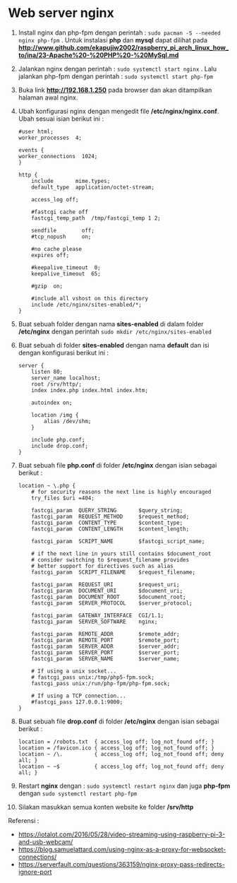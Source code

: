 # Web server nginx
1. Install nginx dan php-fpm dengan perintah : `sudo pacman -S --needed nginx php-fpm` . Untuk instalasi **php** dan **mysql** dapat dilihat pada **http://www.github.com/ekapujiw2002/raspberry_pi_arch_linux_how_to/ina/23-Apache%20-%20PHP%20-%20MySql.md**
2. Jalankan nginx dengan perintah : `sudo systemctl start nginx` . Lalu jalankan php-fpm dengan perintah : `sudo systemctl start php-fpm`
3. Buka link **http://192.168.1.250** pada browser dan akan ditampilkan halaman awal nginx.
4. Ubah konfigurasi nginx dengan mengedit file **/etc/nginx/nginx.conf**. Ubah sesuai isian berikut ini : 
	
	```
	#user html;
	worker_processes  4;
	
	events {
	worker_connections  1024;
	}
	
	http {
	    include       mime.types;
	    default_type  application/octet-stream;
	
	    access_log off;
	
	    #fastcgi cache off
	    fastcgi_temp_path  /tmp/fastcgi_temp 1 2;
	
	    sendfile        off;
	    #tcp_nopush     on;
	
	    #no cache please
	    expires off;
	
	    #keepalive_timeout  0;
	    keepalive_timeout  65;
	
	    #gzip  on;
	
	    #include all vshost on this directory
	    include /etc/nginx/sites-enabled/*;
	}
	```  
5. Buat sebuah folder dengan nama **sites-enabled** di dalam folder **/etc/nginx** dengan perintah `sudo mkdir /etc/nginx/sites-enabled`
6. Buat sebuah di folder **sites-enabled** dengan nama **default** dan isi dengan konfigurasi berikut ini : 

	```
	server {
	    listen 80;
	    server_name localhost;
	    root /srv/http/;
	    index index.php index.html index.htm;
	
	    autoindex on;
	
	    location /img {
	        alias /dev/shm;
	    }
	
	    include php.conf;
	    include drop.conf;
	}
	``` 
7. Buat sebuah file **php.conf** di folder **/etc/nginx** dengan isian sebagai berikut :

	```
	location ~ \.php {
	    # for security reasons the next line is highly encouraged
	    try_files $uri =404;
	
	    fastcgi_param  QUERY_STRING       $query_string;
	    fastcgi_param  REQUEST_METHOD     $request_method;
	    fastcgi_param  CONTENT_TYPE       $content_type;
	    fastcgi_param  CONTENT_LENGTH     $content_length;
	
	    fastcgi_param  SCRIPT_NAME        $fastcgi_script_name;
	
	    # if the next line in yours still contains $document_root
	    # consider switching to $request_filename provides
	    # better support for directives such as alias
	    fastcgi_param  SCRIPT_FILENAME    $request_filename;
	
	    fastcgi_param  REQUEST_URI        $request_uri;
	    fastcgi_param  DOCUMENT_URI       $document_uri;
	    fastcgi_param  DOCUMENT_ROOT      $document_root;
	    fastcgi_param  SERVER_PROTOCOL    $server_protocol;
	
	    fastcgi_param  GATEWAY_INTERFACE  CGI/1.1;
	    fastcgi_param  SERVER_SOFTWARE    nginx;
	
	    fastcgi_param  REMOTE_ADDR        $remote_addr;
	    fastcgi_param  REMOTE_PORT        $remote_port;
	    fastcgi_param  SERVER_ADDR        $server_addr;
	    fastcgi_param  SERVER_PORT        $server_port;
	    fastcgi_param  SERVER_NAME        $server_name;
	
	    # If using a unix socket...
	    # fastcgi_pass unix:/tmp/php5-fpm.sock;
	    fastcgi_pass unix:/run/php-fpm/php-fpm.sock;
	
	    # If using a TCP connection...
	    #fastcgi_pass 127.0.0.1:9000;
	}
	``` 
8. Buat sebuah file **drop.conf** di folder **/etc/nginx** dengan isian sebagai berikut :

	```
	location = /robots.txt  { access_log off; log_not_found off; }
	location = /favicon.ico { access_log off; log_not_found off; }	
	location ~ /\.          { access_log off; log_not_found off; deny all; }
	location ~ ~$           { access_log off; log_not_found off; deny all; }
	```
9. Restart **nginx** dengan : `sudo systemctl restart nginx` dan juga **php-fpm** dengan `sudo systemctl restart php-fpm` 
10. Silakan masukkan semua konten website ke folder **/srv/http**

Referensi :
- https://iotalot.com/2016/05/28/video-streaming-using-raspberry-pi-3-and-usb-webcam/
- https://blog.samuelattard.com/using-nginx-as-a-proxy-for-websocket-connections/
- https://serverfault.com/questions/363159/nginx-proxy-pass-redirects-ignore-port
